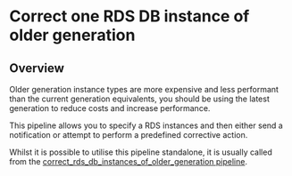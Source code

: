 # Correct one RDS DB instance of older generation

## Overview

Older generation instance types are more expensive and less performant than the current generation equivalents, you should be using the latest generation to reduce costs and increase performance. 

This pipeline allows you to specify a RDS instances and then either send a notification or attempt to perform a predefined corrective action.

Whilst it is possible to utilise this pipeline standalone, it is usually called from the [correct_rds_db_instances_of_older_generation pipeline](https://hub.flowpipe.io/mods/turbot/aws-thrifty/pipelines/aws_thrifty.pipeline.correct_rds_db_instances_of_older_generation).